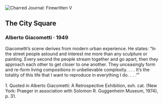 <div class="artwork-of-the-day">
  <div class="container">
    <div class="img-wrapper">
      <img
        src="https://uploads4.wikiart.org/00437/images/alberto-giacometti/giacometti-city-square-1.jpg!Large.jpg"
        alt="Charred Journal: Firewritten V" />
    </div>
    <div class="artwork-detail">
      <div class="artwork-origin"> 
        <h2 class="artwork-name">The City Square</h2>
        <h3 class="artist">
          Alberto Giacometti
                    ·  1949
        </h3>
      </div>
      <p class="description">
        <span class="artwork-description-text ng-binding" ng-bind-html="viewModel.ArtworkOfTheDay.Description | unsafe">Giacometti’s scene derives from modern urban experience. He states: “In the street people astound and interest me more than any sculpture or painting. Every second the people stream together and go apart, then they approach each other to get closer to one another. They unceasingly form and re-form living compositions in unbelievable complexity. . . . It’s the totality of this life that I want to reproduce in everything I do. . . .”¹<br><br>1. Quoted in Alberto Giacometti: A Retrospective Exhibition, exh. cat. (New York: Praeger in association with Solomon R. Guggenheim Museum, 1974), p. 31.</span>
                        <div class="text-shadow-container" ng-show="showShadow" style=""></div>
      </p>
    </div>
  </div>

</div>
